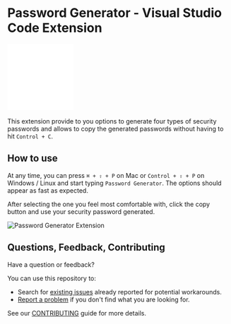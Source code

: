 # Password Generator - Visual Studio Code Extension

<img src="https://github.com/ftonato/vscode-password-generator/blob/main/resources/icon.png" alt="Password Generator Icon" width="150px" />

This extension provide to you options to generate four types of security passwords and allows to copy the generated passwords without having to hit `Control + C`.

## How to use

At any time, you can press `⌘ + ⇧ + P` on Mac or `Control + ⇧ + P` on Windows / Linux and start typing `Password Generator`. The options should appear as fast as expected.

After selecting the one you feel most comfortable with, click the copy button and use your security password generated.

![Password Generator Extension](https://github.com/ftonato/vscode-password-generator/blob/main/preview.gif)

## Questions, Feedback, Contributing

Have a question or feedback?

You can use this repository to:
- Search for [existing issues](https://github.com/ftonato/vscode-password-generator/issues) already reported for potential workarounds.
- [Report a problem](https://github.com/ftonato/vscode-password-generator/issues/new) if you don't find what you are looking for.

See our [CONTRIBUTING](https://github.com/ftonato/vscode-password-generator/blob/main/CONTRIBUTING.md) guide for more details.
